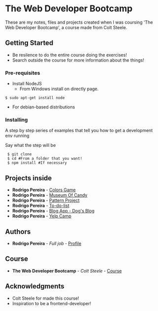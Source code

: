 # The Web Developer Bootcamp 

These are my notes, files and projects created when I was coursing 'The Web Developer Bootcamp', a course made from Colt Steele.

## Getting Started

- Be resilence to do the entire course doing the exercises!
- Search outside the course for more information about the things!

### Pre-requisites

- Install NodeJS
    - From Windows install on directly page.
```
$ sudo apt-get install node
```
- For debian-based distributions

### Installing

A step by step series of examples that tell you how to get a development env running

Say what the step will be

```shell
 $ git clone 
 $ cd #From a folder that you want! 
 $ npm install #If necessary 
```

## Projects inside

* **Rodrigo Pereira** - [Colors Game](https://rodrigorpo.github.io/The-Web-Developer-Bootcamp-rpo/projects/colors/)
* **Rodrigo Pereira** - [Museum Of Candy](https://rodrigorpo.github.io/The-Web-Developer-Bootcamp-rpo/projects/museum-of-candy)
* **Rodrigo Pereira** - [Pattern Project](https://rodrigorpo.github.io/The-Web-Developer-Bootcamp-rpo/projects/pattern-project)
* **Rodrigo Pereira** - [To-do-list](https://rodrigorpo.github.io/The-Web-Developer-Bootcamp-rpo/projects/to-do-List)
* **Rodrigo Pereira** - [Blog App - Dog's Blog](https://github.com/rodrigorpo/The-Web-Developer-Bootcamp-rpo/tree/master/projects/blog-app)
* **Rodrigo Pereira** - [Yelp Camp](https://github.com/rodrigorpo/The-Web-Developer-Bootcamp-rpo/tree/master/projects/yelp-camp)


## Authors

* **Rodrigo Pereira** - *Full job* - [Profile](https://github.com/rodrigorpo)

## Course
* **The Web Developer Bootcamp** - *Colt Steele* - [Course](https://www.udemy.com/the-web-developer-bootcamp/)

## Acknowledgments

* Colt Steele for made this course!
* Inspiration to be a frontend-developer!
